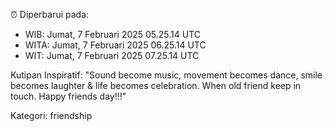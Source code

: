 ⏰ Diperbarui pada:
- WIB: Jumat, 7 Februari 2025 05.25.14 UTC
- WITA: Jumat, 7 Februari 2025 06.25.14 UTC
- WIT: Jumat, 7 Februari 2025 07.25.14 UTC

Kutipan Inspiratif:
"Sound become music, movement becomes dance, smile becomes laughter & life becomes celebration. When old friend keep in touch. Happy friends day!!!"


Kategori: friendship

